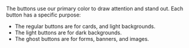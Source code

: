 The buttons use our primary color to draw attention and stand out. Each button has a specific purpose:

- The regular buttons are for cards, and light backgrounds.
- The light buttons are for dark backgrounds.
- The ghost buttons are for forms, banners, and images.
